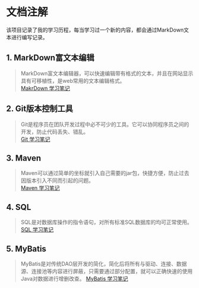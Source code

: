 # 文档注解
该项目记录了我的学习历程，每当学习过一个新的内容，都会通过MarkDown文本进行编写记录。  
## 1. MarkDown富文本编辑
> MarkDown富文本编辑器，可以快速编辑带有格式的文本，并且在网站显示具有可移植性，是web常用的文本编辑格式。  
> [MakrDown 学习笔记](https://github.com/acompe/study/blob/master/MarkDown/MarkDown%E5%AD%A6%E4%B9%A0.md)
## 2. Git版本控制工具
> Git是程序员在团队开发过程中必不可少的工具。它可以协同程序员之间的开发，防止代码丢失、错乱。  
> [Git 学习笔记](https://github.com/acompe/study/blob/master/Git/readme.md)
## 3. Maven
> Maven可以通过简单的坐标就引入自己需要的jar包，快捷方便，防止过去因版本引入不同而引起的问题。  
> [Maven 学习笔记](https://github.com/acompe/study/blob/master/Maven/readme.md)
## 4. SQL
> SQL是对数据库操作的指令语句，对所有标准SQL数据库的均可正常使用。  
> [SQL 学习笔记](https://github.com/acompe/study/blob/master/SQL/readme.md)
## 5. MyBatis
> MyBatis是对传统DAO层开发的简化，简化后将所有与驱动、连接、数据源、连接池等内容进行屏蔽，只需要通过部分配置，就可以正确快速的使用Java对数据进行增删改查。
> [MyBatis 学习笔记](https://github.com/acompe/study/blob/master/MyBatis/readme.md)
